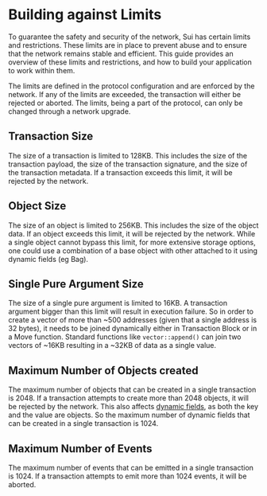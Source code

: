 # Building against Limits

To guarantee the safety and security of the network, Sui has certain limits and restrictions. These limits are in place to prevent abuse and to ensure that the network remains stable and efficient. This guide provides an overview of these limits and restrictions, and how to build your application to work within them.

The limits are defined in the protocol configuration and are enforced by the network. If any of the limits are exceeded, the transaction will either be rejected or aborted. The limits, being a part of the protocol, can only be changed through a network upgrade.

## Transaction Size

The size of a transaction is limited to 128KB. This includes the size of the transaction payload, the size of the transaction signature, and the size of the transaction metadata. If a transaction exceeds this limit, it will be rejected by the network.

## Object Size

The size of an object is limited to 256KB. This includes the size of the object data. If an object exceeds this limit, it will be rejected by the network. While a single object cannot bypass this limit, for more extensive storage options, one could use a combination of a base object with other attached to it using dynamic fields (eg Bag).

## Single Pure Argument Size

The size of a single pure argument is limited to 16KB. A transaction argument bigger than this limit will result in execution failure. So in order to create a vector of more than ~500 addresses (given that a single address is 32 bytes), it needs to be joined dynamically either in Transaction Block or in a Move function. Standard functions like `vector::append()` can join two vectors of ~16KB resulting in a ~32KB of data as a single value.

## Maximum Number of Objects created

The maximum number of objects that can be created in a single transaction is 2048. If a transaction attempts to create more than 2048 objects, it will be rejected by the network. This also affects [dynamic fields](./../programmability/dynamic-fields.md), as both the key and the value are objects. So the maximum number of dynamic fields that can be created in a single transaction is 1024.

## Maximum Number of Events

The maximum number of events that can be emitted in a single transaction is 1024. If a transaction attempts to emit more than 1024 events, it will be aborted.
